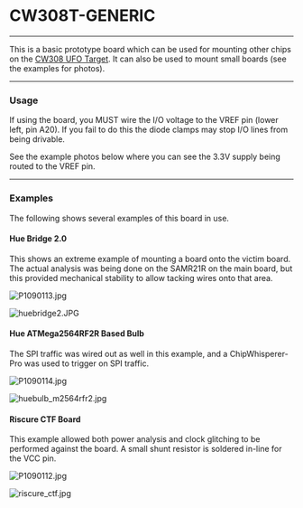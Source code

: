 # CW308T-GENERIC

---

This is a basic prototype board which can be used for mounting other
chips on the [CW308 UFO Target](../CW308%20UFO.md). It can
also be used to mount small boards (see the examples for photos).

---

### Usage

If using the board, you MUST wire the I/O voltage to the VREF pin (lower
left, pin A20). If you fail to do this the diode clamps may stop I/O
lines from being drivable.

See the example photos below where you can see the 3.3V supply being
routed to the VREF pin.

---

### Examples

The following shows several examples of this board in use.

#### **Hue Bridge 2.0**

This shows an extreme example of mounting a board onto the victim board.
The actual analysis was being done on the SAMR21R on the main board, but
this provided mechanical stability to allow tacking wires onto that
area.

![P1090113.jpg](Images/P1090113.jpg "P1090113.jpg")

![huebridge2.JPG](Images/Huebridge2.JPG)

#### **Hue ATMega2564RF2R Based Bulb**

The SPI traffic was wired out as well in this example, and a
ChipWhisperer-Pro was used to trigger on SPI traffic.

![P1090114.jpg](Images/P1090114.jpg "P1090114.jpg")

![huebulb\_m2564rfr2.jpg](Images/Huebulb_m2564rfr2.jpg "huebulb_m2564rfr2.jpg")

#### **Riscure CTF Board**

This example allowed both power analysis and clock glitching to be
performed against the board. A small shunt resistor is soldered in-line
for the VCC pin.

![P1090112.jpg](Images/P1090112.jpg "P1090112.jpg")

![riscure\_ctf.jpg](Images/Riscure_ctf.jpg "riscure_ctf.jpg")
